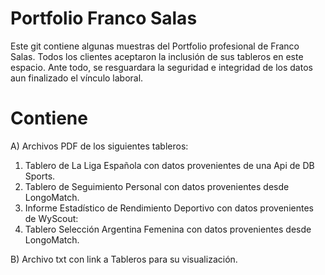 # Portfolio Franco Salas
Este git contiene algunas muestras del Portfolio profesional de Franco Salas.
Todos los clientes aceptaron la inclusión de sus tableros en este espacio. 
Ante todo, se resguardara la seguridad e integridad de los datos aun finalizado el vínculo laboral.

# Contiene 
A) Archivos PDF de los siguientes tableros:
  1. Tablero de La Liga Española con datos provenientes de una Api de DB Sports.
  2. Tablero de Seguimiento Personal con datos provenientes desde LongoMatch.
  3. Informe Estadístico de Rendimiento Deportivo con datos provenientes de WyScout:
  4. Tablero Selección Argentina Femenina con datos provenientes desde LongoMatch.

B) Archivo txt con link a Tableros para su visualización.
